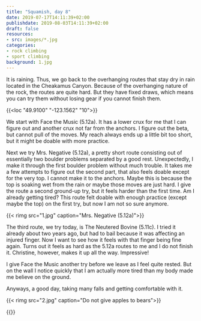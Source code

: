 ```yaml
---
title: "Squamish, day 8"
date: 2019-07-17T14:11:39+02:00
publishdate: 2019-08-03T14:11:39+02:00
draft: false
resources:
- src: images/*.jpg
categories:
- rock climbing
- sport climbing
background: 1.jpg
---
```


It is raining. Thus, we go back to the overhanging routes that stay dry in rain
located in the Cheakamus Canyon. Because of the overhanging nature of the rock,
the routes are quite hard. But they have fixed draws, which means you can try
them without losing gear if you cannot finish them.

{{<loc "49.9100" "-123.1562" "10">}}

We start with Face the Music (5.12a). It has a lower crux for me that I can
figure out and another crux not far from the anchors. I figure out the beta, but
cannot pull of the moves. My reach always ends up a little bit too short, but it
might be doable with more practice.

Next we try Mrs. Negative (5.12a), a pretty short route consisting out of
essentially two boulder problems separated by a good rest. Unexpectedly, I make
it through the first boulder problem without much trouble. It takes me a few
attempts to figure out the second part, that also feels doable except for the
very top. I cannot make it to the anchors. Maybe this is because the top is
soaking wet from the rain or maybe those moves are just hard. I give the route
a second ground-up try, but it feels harder than the first time. Am
I already getting tired? This route felt doable with enough practice (except
maybe the top) on the first try, but now I am not so sure anymore.

{{< rimg src="1.jpg" caption="Mrs. Negative (5.12a)">}}

The third route, we try today, is The Neutered Bovine (5.11c). I tried it
already about two years ago, but had to bail because it was affecting an injured
finger. Now I want to see how it feels with that finger being fine again. Turns
out it feels as hard as the 5.12a routes to me and I do not finish it.
Christine, however, makes it up all the way. Impressive!

I give Face the Music another try before we leave as I feel quite rested. But
on the wall I notice quickly that I am actually more tired than my body made me
believe on the ground.

Anyways, a good day, taking many falls and getting comfortable with it.

{{< rimg src="2.jpg" caption="Do not give apples to bears">}}

{{<nextday>}}
